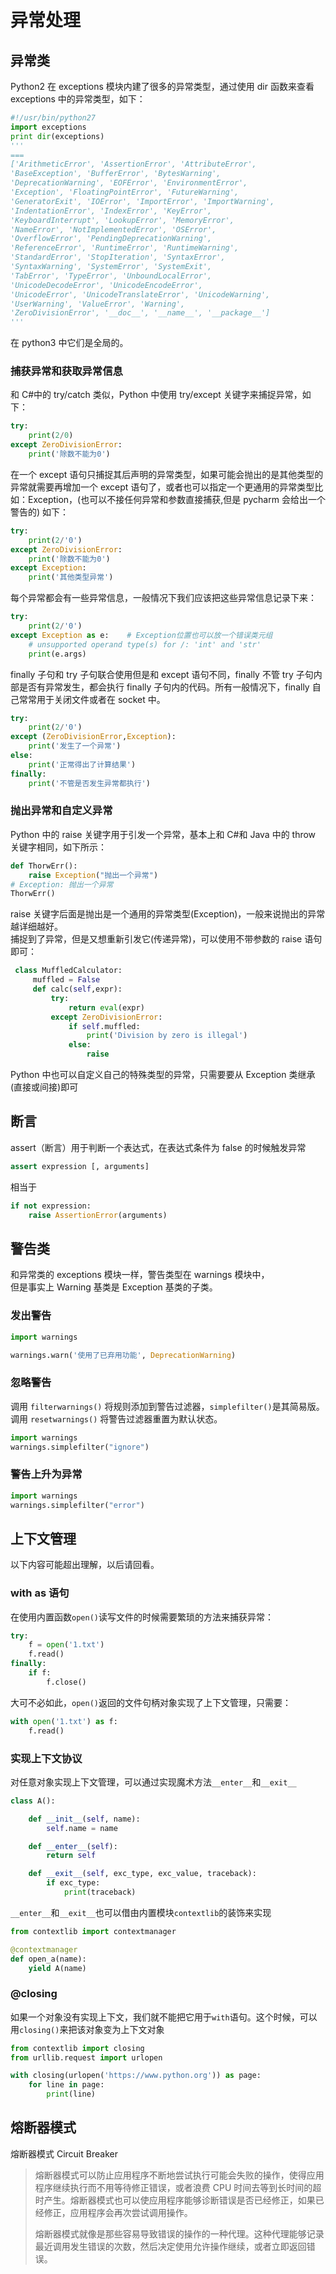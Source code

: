 # 异常处理

## 异常类

Python2 在 exceptions 模块内建了很多的异常类型，通过使用 dir 函数来查看 exceptions 中的异常类型，如下：

```python
#!/usr/bin/python27
import exceptions
print dir(exceptions)
'''
===
['ArithmeticError', 'AssertionError', 'AttributeError',
'BaseException', 'BufferError', 'BytesWarning',
'DeprecationWarning', 'EOFError', 'EnvironmentError',
'Exception', 'FloatingPointError', 'FutureWarning',
'GeneratorExit', 'IOError', 'ImportError', 'ImportWarning',
'IndentationError', 'IndexError', 'KeyError',
'KeyboardInterrupt', 'LookupError', 'MemoryError',
'NameError', 'NotImplementedError', 'OSError',
'OverflowError', 'PendingDeprecationWarning',
'ReferenceError', 'RuntimeError', 'RuntimeWarning',
'StandardError', 'StopIteration', 'SyntaxError',
'SyntaxWarning', 'SystemError', 'SystemExit',
'TabError', 'TypeError', 'UnboundLocalError',
'UnicodeDecodeError', 'UnicodeEncodeError',
'UnicodeError', 'UnicodeTranslateError', 'UnicodeWarning',
'UserWarning', 'ValueError', 'Warning',
'ZeroDivisionError', '__doc__', '__name__', '__package__']
'''
```

在 python3 中它们是全局的。

### 捕获异常和获取异常信息

和 C#中的 try/catch 类似，Python 中使用 try/except 关键字来捕捉异常，如下：

```python
try:
    print(2/0)
except ZeroDivisionError:
    print('除数不能为0')
```

在一个 except 语句只捕捉其后声明的异常类型，如果可能会抛出的是其他类型的异常就需要再增加一个 except 语句了，或者也可以指定一个更通用的异常类型比如：Exception，(也可以不接任何异常和参数直接捕获,但是 pycharm 会给出一个警告的) 如下：

```python
try:
    print(2/'0')
except ZeroDivisionError:
    print('除数不能为0')
except Exception:
    print('其他类型异常')
```

每个异常都会有一些异常信息，一般情况下我们应该把这些异常信息记录下来：

```python
try:
    print(2/'0')
except Exception as e:    # Exception位置也可以放一个错误类元组
    # unsupported operand type(s) for /: 'int' and 'str'
    print(e.args)
```

finally 子句和 try 子句联合使用但是和 except 语句不同，finally 不管 try 子句内部是否有异常发生，都会执行 finally 子句内的代码。所有一般情况下，finally 自己常常用于关闭文件或者在 socket 中。

```python
try:
    print(2/'0')
except (ZeroDivisionError,Exception):
    print('发生了一个异常')
else:
    print('正常得出了计算结果')
finally:
    print('不管是否发生异常都执行')
```

### 抛出异常和自定义异常

Python 中的 raise 关键字用于引发一个异常，基本上和 C#和 Java 中的 throw 关键字相同，如下所示：

```python
def ThorwErr():
    raise Exception("抛出一个异常")
# Exception: 抛出一个异常
ThorwErr()
```

raise 关键字后面是抛出是一个通用的异常类型(Exception)，一般来说抛出的异常越详细越好。  
捕捉到了异常，但是又想重新引发它(传递异常)，可以使用不带参数的 raise 语句即可：

```python
 class MuffledCalculator:
     muffled = False
     def calc(self,expr):
         try:
             return eval(expr)
         except ZeroDivisionError:
             if self.muffled:
                 print('Division by zero is illegal')
             else:
                 raise
```

Python 中也可以自定义自己的特殊类型的异常，只需要要从 Exception 类继承(直接或间接)即可

## 断言

assert（断言）用于判断一个表达式，在表达式条件为 false 的时候触发异常

```python
assert expression [, arguments]
```

相当于

```python
if not expression:
    raise AssertionError(arguments)
```

## 警告类

和异常类的 exceptions 模块一样，警告类型在 warnings 模块中，  
但是事实上 Warning 基类是 Exception 基类的子类。

### 发出警告

```python
import warnings

warnings.warn('使用了已弃用功能', DeprecationWarning)
```

### 忽略警告

调用 `filterwarnings()` 将规则添加到警告过滤器，`simplefilter()`是其简易版。  
调用 `resetwarnings()` 将警告过滤器重置为默认状态。

```python
import warnings
warnings.simplefilter("ignore")
```

### 警告上升为异常

```python
import warnings
warnings.simplefilter("error")
```

## 上下文管理

以下内容可能超出理解，以后请回看。

### with as 语句

在使用内置函数`open()`读写文件的时候需要繁琐的方法来捕获异常：

```python
try:
    f = open('1.txt')
    f.read()
finally:
    if f:
        f.close()
```

大可不必如此，`open()`返回的文件句柄对象实现了上下文管理，只需要：

```python
with open('1.txt') as f:
    f.read()
```

### 实现上下文协议

对任意对象实现上下文管理，可以通过实现魔术方法`__enter__`和`__exit__`

```python
class A():

    def __init__(self, name):
        self.name = name

    def __enter__(self):
        return self

    def __exit__(self, exc_type, exc_value, traceback):
        if exc_type:
            print(traceback)
```

`__enter__`和`__exit__`也可以借由内置模块`contextlib`的装饰来实现

```python
from contextlib import contextmanager

@contextmanager
def open_a(name):
    yield A(name)
```

### @closing

如果一个对象没有实现上下文，我们就不能把它用于`with`语句。这个时候，可以用`closing()`来把该对象变为上下文对象

```python
from contextlib import closing
from urllib.request import urlopen

with closing(urlopen('https://www.python.org')) as page:
    for line in page:
        print(line)
```

## 熔断器模式

熔断器模式 Circuit Breaker

> 熔断器模式可以防止应用程序不断地尝试执行可能会失败的操作，使得应用程序继续执行而不用等待修正错误，或者浪费 CPU 时间去等到长时间的超时产生。熔断器模式也可以使应用程序能够诊断错误是否已经修正，如果已经修正，应用程序会再次尝试调用操作。
>
> 熔断器模式就像是那些容易导致错误的操作的一种代理。这种代理能够记录最近调用发生错误的次数，然后决定使用允许操作继续，或者立即返回错误。
